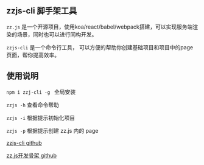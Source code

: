 ## zzjs-cli  脚手架工具

`zz.js` 是一个开源项目，使用koa/react/babel/webpack搭建，可以实现服务端渲染的场景，同时也可以进行同构开发。

`zzjs-cli` 是一个命令行工具， 可以方便的帮助你创建基础项目和项目中的page 页面，帮你提高效率。

## 使用说明

`npm i zzj-cli -g `  全局安装

`zzjs -h` 查看命令帮助

`zzjs -i` 根据提示初始化项目

`zzjs -p` 根据提示创建 zz.js 内的 page

[zzjs-cli github](https://github.com/Bigerfe/zzjs-cli)

[zz.js开发骨架 github](https://github.com/Bigerfe/koa-react-ssr)
